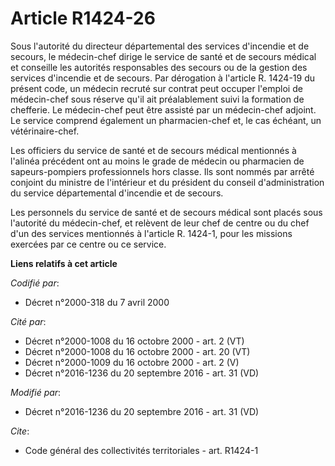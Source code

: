 # Article R1424-26

Sous l'autorité du directeur départemental des services d'incendie et de secours, le médecin-chef dirige le service de santé
et de secours médical et conseille les autorités responsables des secours ou de la gestion des services d'incendie et de
secours. Par dérogation à l'article R. 1424-19 du présent code, un médecin recruté sur contrat peut occuper l'emploi de
médecin-chef sous réserve qu'il ait préalablement suivi la formation de chefferie. Le médecin-chef peut être assisté par un
médecin-chef adjoint. Le service comprend également un pharmacien-chef et, le cas échéant, un vétérinaire-chef. 

Les officiers du service de santé et de secours médical mentionnés à l'alinéa précédent ont au moins le grade de médecin ou
pharmacien de sapeurs-pompiers professionnels hors classe. Ils sont nommés par arrêté conjoint du ministre de l'intérieur et
du président du conseil d'administration du service départemental d'incendie et de secours. 

Les personnels du service de santé et de secours médical sont placés sous l'autorité du médecin-chef, et relèvent de leur
chef de centre ou du chef d'un des services mentionnés à l'article R. 1424-1, pour les missions exercées par ce centre ou ce
service.

**Liens relatifs à cet article**

_Codifié par_:

  - Décret n°2000-318 du 7 avril 2000

_Cité par_:

  - Décret n°2000-1008 du 16 octobre 2000 - art. 2 (VT)
  - Décret n°2000-1008 du 16 octobre 2000 - art. 20 (VT)
  - Décret n°2000-1009 du 16 octobre 2000 - art. 2 (V)
  - Décret n°2016-1236 du 20 septembre 2016 - art. 31 (VD)

_Modifié par_:

  - Décret n°2016-1236 du 20 septembre 2016 - art. 31 (VD)

_Cite_:

  - Code général des collectivités territoriales - art. R1424-1
